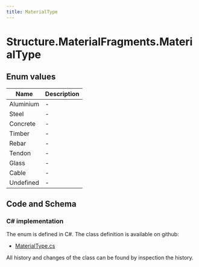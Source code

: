 ```yaml
---
title: MaterialType
---
```


# Structure.MaterialFragments.MaterialType



## Enum values

| Name            | Description                                                    |
|-----------------|----------------------------------------------------------------|
| Aluminium |  -  |
| Steel |  -  |
| Concrete |  -  |
| Timber |  -  |
| Rebar |  -  |
| Tendon |  -  |
| Glass |  -  |
| Cable |  -  |
| Undefined |  -  |


## Code and Schema

### C# implementation

The enum is defined in C#. The class definition is available on github:

- [MaterialType.cs](https://github.com/BHoM/BHoM/blob/develop/Structure_oM/MaterialFragments/Enums/MaterialType.cs)

All history and changes of the class can be found by inspection the history.

